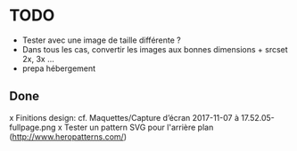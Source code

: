 TODO
====

- Tester avec une image de taille différente ?
- Dans tous les cas, convertir les images aux bonnes dimensions + srcset 2x, 3x …
- prepa hébergement


Done
----

x Finitions design: cf. Maquettes/Capture d’écran 2017-11-07 à 17.52.05-fullpage.png
x Tester un pattern SVG pour l'arrière plan (<http://www.heropatterns.com/>)

